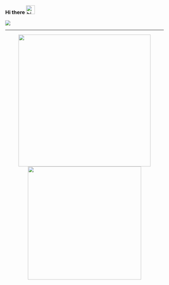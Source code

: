 ### Hi there <img src="https://user-images.githubusercontent.com/1303154/88677602-1635ba80-d120-11ea-84d8-d263ba5fc3c0.gif" width="28px" height="28px" alt="hi">

![](https://nextjs-view-counter-hephaest.vercel.app/api/counter)

---

<p align="center">
  <img width="420px" src="https://github-readme-stats-hephaest.vercel.app/api?username=Hephaest&custom_title=My%20Performance%20Stats&hide=issues&count_private=true&hide_border=true&show_icons=true&bg_color=0000&title_color=1d87da&icon_color=539bf5&text_color=539bf5">
  <img width="360px" src="https://github-readme-stats-hephaest.vercel.app/api/top-langs/?username=Hephaest&layout=compact&hide_border=true&langs_count=10&hide=jupyter%20notebook,digital%20command%20language,shell,c,matlab,erlang,python,java&hide_border=true&count_private=true&exclude_repo=skshapelet&bg_color=0000&title_color=1d87da&icon_color=539bf5&text_color=539bf5">
</p>
